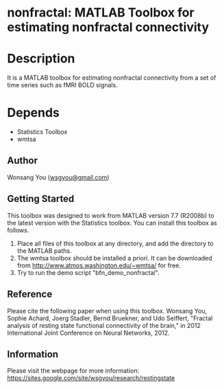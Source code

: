 # nonfractal: MATLAB Toolbox for estimating nonfractal connectivity 

# Description 
It is a MATLAB toolbox for estimating nonfractal connectivity from a set of time series such as fMRI BOLD signals.

# Depends 
* Statistics Toolbox
* wmtsa

## Author 
Wonsang You (wsgyou@gmail.com)

## Getting Started
This toolbox was designed to work from MATLAB version 7.7 (R2008b) to the latest version with the Statistics toolbox. You can install this toolbox as follows.
1. Place all files of this toolbox at any directory, and add the directory to the MATLAB paths.
2. The wmtsa toolbox should be installed a priori. It can be downloaded from http://www.atmos.washington.edu/~wmtsa/ for free.
3. Try to run the demo script "bfn_demo_nonfractal".

## Reference
Please cite the following paper when using this toolbox.
Wonsang You, Sophie Achard, Joerg Stadler, Bernd Bruekner, and Udo
Seiffert, "Fractal analysis of resting state functional connectivity of
the brain," in 2012 International Joint Conference on Neural Networks,
2012. 

## Information
Please visit the webpage for more information:
https://sites.google.com/site/wsgyou/research/restingstate
